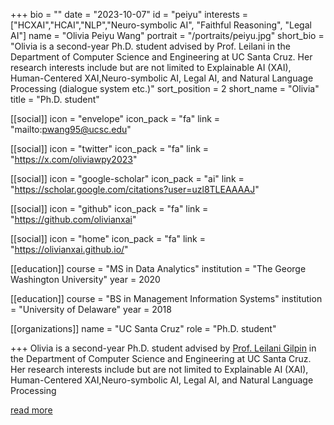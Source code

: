 +++
bio = ""
date = "2023-10-07"
id = "peiyu"
interests = ["HCXAI","HCAI","NLP","Neuro-symbolic AI", "Faithful Reasoning", "Legal AI"]
name = "Olivia Peiyu Wang"
portrait = "/portraits/peiyu.jpg"
short_bio = "Olivia is a second-year Ph.D. student advised by Prof. Leilani in the Department of Computer Science and Engineering at UC Santa Cruz. Her research interests include but are not limited to Explainable AI (XAI), Human-Centered XAI,Neuro-symbolic AI, Legal AI, and Natural Language Processing (dialogue system etc.)"
sort_position = 2
short_name = "Olivia"
title = "Ph.D. student"

[[social]]
    icon = "envelope"
    icon_pack = "fa"
    link = "mailto:pwang95@ucsc.edu"

[[social]]
    icon = "twitter"
    icon_pack = "fa"
    link = "https://x.com/oliviawpy2023"

[[social]]
    icon = "google-scholar"
    icon_pack = "ai"
    link = "https://scholar.google.com/citations?user=uzl8TLEAAAAJ"

[[social]]
    icon = "github"
    icon_pack = "fa"
    link = "https://github.com/olivianxai"

[[social]]
    icon = "home"
    icon_pack = "fa"
    link = "https://olivianxai.github.io/"


[[education]]
    course = "MS in Data Analytics"
    institution = "The George Washington University"
    year = 2020

[[education]]
    course = "BS in Management Information Systems"
    institution = "University of Delaware"
    year = 2018
        
[[organizations]]
    name = "UC Santa Cruz"
    role = "Ph.D. student"

+++
Olivia is a second-year Ph.D. student advised by [Prof. Leilani Gilpin](../leilani/) in the Department of Computer Science and Engineering at UC Santa Cruz. Her research interests include but are not limited to Explainable AI (XAI), Human-Centered XAI,Neuro-symbolic AI, Legal AI, and Natural Language Processing

[read more](https://olivianxai.github.io/)

